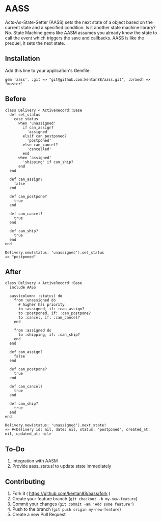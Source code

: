 # AASS

Acts-As-State-Setter (AASS) sets the next state of a object based on the current state and a specified condition.
Is it another state machine library? No. State Machine gems like AASM assumes you already know the state to call
the event which triggers the save and callbacks. AASS is like the prequel, it sets the next state.

## Installation

Add this line to your application's Gemfile:

    gem 'aass', :git => "git@github.com:kentan88/aass.git", :branch => "master"

## Before

```
class Delivery < ActiveRecord::Base
  def set_status
    case status
      when 'unassigned'
        if can_assign?
          'assigned'
        elsif can_postponed?
          'postponed'
        else can_cancel?
          'cancelled'
        end
      when 'assigned'
        'shipping' if can_ship?
      end
  end

  def can_assign?
    false
  end

  def can_postpone?
    true
  end

  def can_cancel?
    true
  end

  def can_ship?
    true
  end
end

Delivery.new(status: 'unassigned').set_status
=> "postponed"
```


## After

```
class Delivery < ActiveRecord::Base
  include AASS

  aass(column: :status) do
    from :unassigned do
      # higher has priority
      to :assigned, if: :can_assign?
      to :postponed, if: :can_postpone?
      to :cancel, if: :can_cancel?
    end

    from :assigned do
      to :shipping, if: :can_ship?
    end
  end

  def can_assign?
    false
  end

  def can_postpone?
    true
  end

  def can_cancel?
    true
  end

  def can_ship?
    true
  end
end

Delivery.new(status: 'unassigned').next_state!
=> #<Delivery id: nil, date: nil, status: "postponed", created_at: nil, updated_at: nil>
```

## To-Do
1. Integration with AASM
2. Provide aass_status! to update state immediately


## Contributing

1. Fork it ( https://github.com/kentan88/aass/fork )
2. Create your feature branch (`git checkout -b my-new-feature`)
3. Commit your changes (`git commit -am 'Add some feature'`)
4. Push to the branch (`git push origin my-new-feature`)
5. Create a new Pull Request
